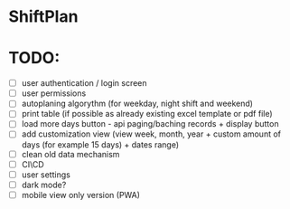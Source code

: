 # ShiftPlan

# TODO: 
- [ ] user authentication / login screen 
- [ ] user permissions
- [ ] autoplaning algorythm (for weekday, night shift and weekend)
- [ ] print table (if possible as already existing excel template or pdf file)
- [ ] load more days button - api paging/baching records + display button
- [ ] add customization view (view week, month, year + custom amount of days (for example 15 days) + dates range)
- [ ] clean old data mechanism
- [ ] CI\CD
- [ ] user settings
- [ ] dark mode?
- [ ] mobile view only version (PWA)
